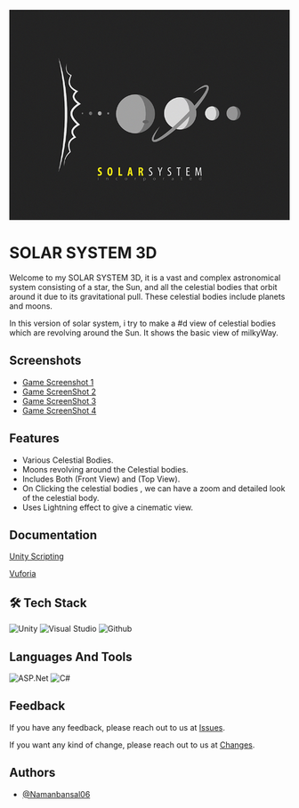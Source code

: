 
![Logo](https://github.com/Namanbansal06/Solar-System/blob/main/Assets/Planet%20Icons/Sprites/LOGO.jpg)


# SOLAR SYSTEM 3D

Welcome to my SOLAR SYSTEM 3D, it is a vast and complex astronomical system consisting of a star, the Sun, and all the celestial bodies that orbit around it due to its gravitational pull. These celestial bodies include planets and moons.

In this version of solar system, i try to make a #d view of celestial bodies which are revolving around the Sun. It shows the basic view of milkyWay.
## Screenshots

- [Game Screenshot 1](https://github.com/Namanbansal06/Solar-System/blob/main/Assets/Planet%20Icons/Sprites/Screen%20Shot%201.jpeg)
- [Game ScreenShot 2](https://github.com/Namanbansal06/Solar-System/blob/main/Assets/Planet%20Icons/Sprites/Screen%20Shot%202.jpeg)
- [Game ScreenShot 3](https://github.com/Namanbansal06/Solar-System/blob/main/Assets/Planet%20Icons/Sprites/Screen%20Shot%203.jpeg)
- [Game ScreenShot 4](https://github.com/Namanbansal06/Solar-System/blob/main/Assets/Planet%20Icons/Sprites/Screen%20Shot%204.jpeg)



## Features

- Various Celestial Bodies.
- Moons revolving around the Celestial bodies.
- Includes Both (Front View) and (Top View).
- On Clicking the celestial bodies , we can have a zoom and detailed look of the celestial body.
- Uses Lightning effect to give a cinematic view.



## Documentation

[Unity Scripting](https://docs.unity3d.com/Manual/ScriptingSection.html)

[Vuforia](https://developer.vuforia.com/)


## 🛠  Tech Stack


![Unity](https://img.shields.io/badge/Unity-100000?style=for-the-badge&logo=unity&logoColor=white)
![Visual Studio](https://img.shields.io/badge/Visual_Studio-5C2D91?style=for-the-badge&logo=visual%20studio&logoColor=white)
![Github](https://img.shields.io/badge/GitHub-100000?style=for-the-badge&logo=github&logoColor=white)

## Languages And Tools

![ASP.Net](https://img.shields.io/badge/.NET-5C2D91?style=for-the-badge&logo=.net&logoColor=white)
![C#](https://img.shields.io/badge/C%23-239120?style=for-the-badge&logo=c-sharp&logoColor=white)
## Feedback

If you have any feedback, please reach out to us at [Issues](https://github.com/Namanbansal06/Super-Mario-Bros/issues).

If you want any kind of change, please reach out to us at [Changes](https://github.com/Namanbansal06/Super-Mario-Bros/issues).


## Authors

- [@Namanbansal06](https://github.com/Namanbansal06)

